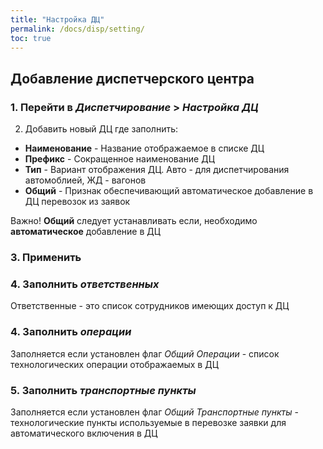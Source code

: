 ```yaml
---
title: "Настройка ДЦ"
permalink: /docs/disp/setting/
toc: true
---
```


## Добавление диспетчерского центра

### 1. Перейти в *Диспетчирование* > *Настройка ДЦ*

2. Добавить новый ДЦ где заполнить:
- **Наименование** - Название отображаемое в списке ДЦ
- **Префикс** - Сокращенное наименование ДЦ
- **Тип** - Вариант отображения ДЦ. Авто - для диспетчирования автомоблией, ЖД - вагонов
- **Общий** - Признак обеспечивающий автоматическое добавление в ДЦ перевозок из заявок

Важно! **Общий** следует устанавливать если, необходимо **автоматическое** добавление в ДЦ

### 3. Применить

### 4. Заполнить *ответственных*

Ответственные - это список сотрудников имеющих доступ к ДЦ

### 4. Заполнить *операции*

Заполняется если установлен флаг *Общий*
*Операции* - список технологических операции отображаемых в ДЦ

### 5. Заполнить *транспортные пункты*

Заполняется если установлен флаг *Общий*
*Транспортные пункты* - технологические пункты используемые в перевозке заявки для автоматического включения в ДЦ
